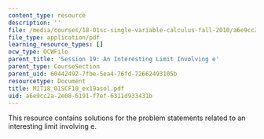 ```yaml
---
content_type: resource
description: ''
file: /media/courses/18-01sc-single-variable-calculus-fall-2010/a6e9cc2a2e086191f7ef6311d933431b_MIT18_01SCF10_ex19asol.pdf
file_type: application/pdf
learning_resource_types: []
ocw_type: OCWFile
parent_title: 'Session 19: An Interesting Limit Involving e'
parent_type: CourseSection
parent_uid: 60442492-7fbe-5ea4-76fd-72662493105b
resourcetype: Document
title: MIT18_01SCF10_ex19asol.pdf
uid: a6e9cc2a-2e08-6191-f7ef-6311d933431b
---
```

This resource contains solutions for the problem statements related to an interesting limit involving e.